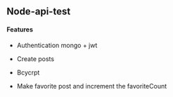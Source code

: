 ## Node-api-test

#### Features

- Authentication mongo + jwt

- Create posts

- Bcycrpt

- Make favorite post and increment the favoriteCount

  ​